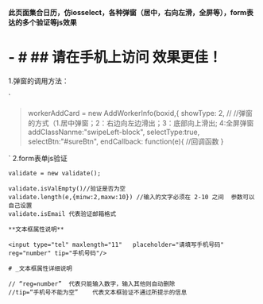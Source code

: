 **此页面集合日历，仿iosselect，各种弹窗（居中，右向左滑，全屏等），form表达的多个验证等js效果**

# - # **## 请在手机上访问 效果更佳！**

1.弹窗的调用方法：
     
` 

> workerAddCard = new AddWorkerInfo(boxid,{
> showType: 2,  // //弹窗的方式（1.居中弹窗；2：右边向左边滑出；3：底部向上滑出; 4:全屏弹窗
> addClassNanme:"swipeLeft-block",
> selectType:true,
> selectBtn:"#sureBtn",
> endCallback: function(e){
> //回调函数
> }

`
2.form表单js验证

`validate = new validate();`
```
validate.isValEmpty()//验证是否为空
validate.length(e,{minw:2,maxw:10}) //输入的文字必须在 2-10 之间  参数可以自己设置
validate.isEmail 代表验证邮箱格式

**文本框属性说明**

<input type="tel" maxlength="11"   placeholder="请填写手机号码" reg="number" tip="手机号码"/>

# _文本框属性详细说明

// “reg=number”  代表只能输入数字，输入其他则自动删除
//tip=“手机号不能为空”    代表文本框验证不通过所提示的信息
```



